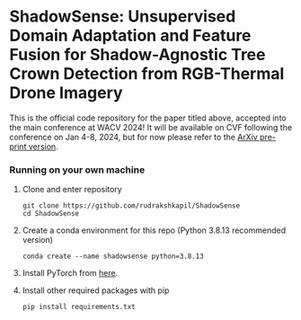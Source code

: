 # ShadowSense: Unsupervised Domain Adaptation and Feature Fusion for Shadow-Agnostic Tree Crown Detection from RGB-Thermal Drone Imagery
This is the official code repository for the paper titled above, accepted into the main conference at WACV 2024! It will be available on CVF following the conference on Jan 4-8, 2024, but for now please refer to the [ArXiv pre-print version](https://arxiv.org/abs/2310.16212). 




 ### Running on your own machine
1. Clone and enter repository
   ```Shell
   git clone https://github.com/rudrakshkapil/ShadowSense
   cd ShadowSense
   ```
   
2. Create a conda environment for this repo (Python 3.8.13 recommended version)
   ```Shell
   conda create --name shadowsense python=3.8.13
   ```
   
3. Install PyTorch from [here](https://pytorch.org/get-started/locally/). 

4. Install other required packages with pip
   ```Shell
   pip install requirements.txt
   ```
